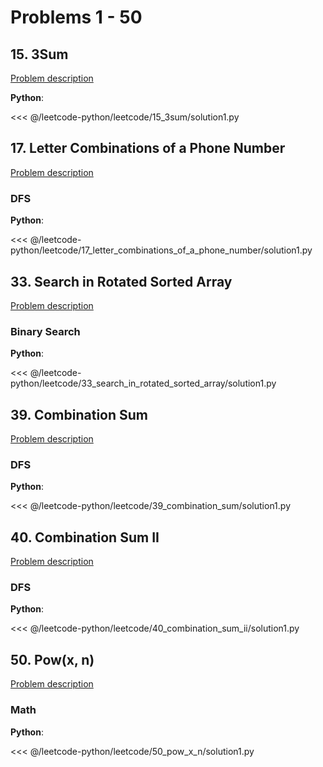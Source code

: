 # Problems 1 - 50

## 15. 3Sum

[Problem description](https://leetcode.com/problems/3sum/)

__Python__:

<<< @/leetcode-python/leetcode/15_3sum/solution1.py

## 17. Letter Combinations of a Phone Number

[Problem description](https://leetcode.com/problems/letter-combinations-of-a-phone-number/)

### DFS

__Python__:

<<< @/leetcode-python/leetcode/17_letter_combinations_of_a_phone_number/solution1.py

## 33. Search in Rotated Sorted Array

[Problem description](https://leetcode.com/problems/search-in-rotated-sorted-array/)

### Binary Search

__Python__:

<<< @/leetcode-python/leetcode/33_search_in_rotated_sorted_array/solution1.py

## 39. Combination Sum

[Problem description](https://leetcode.com/problems/combination-sum/)

### DFS

__Python__:

<<< @/leetcode-python/leetcode/39_combination_sum/solution1.py

## 40. Combination Sum II

[Problem description](https://leetcode.com/problems/combination-sum-ii/)

### DFS

__Python__:

<<< @/leetcode-python/leetcode/40_combination_sum_ii/solution1.py

## 50. Pow(x, n)

[Problem description](https://leetcode.com/problems/powx-n/)

### Math

__Python__:

<<< @/leetcode-python/leetcode/50_pow_x_n/solution1.py
